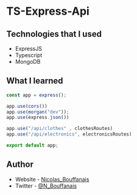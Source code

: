 # TS-Express-Api

## Technologies that I used

- ExpressJS
- Typescript
- MongoDB

## What I learned
```ts
const app = express();

app.use(cors())
app.use(morgan("dev"));
app.use(express.json())

app.use("/api/clothes" , clothesRoutes)
app.use("/api/electronics", electronicsRoutes)

export default app;
```


## Author

- Website - [Nicolas_Bouffanais](https://nicolas-bouffanais.vercel.app/src/index.html)
- Twitter - [@N_Bouffanais](https://twitter.com/N_Bouffanais)